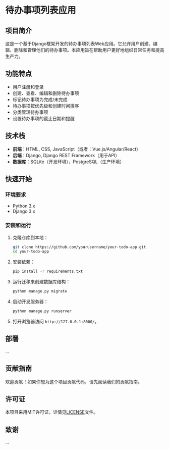 # 待办事项列表应用

## 项目简介

这是一个基于Django框架开发的待办事项列表Web应用。它允许用户创建、编辑、删除和管理他们的待办事项。本应用旨在帮助用户更好地组织日常任务和提高生产力。

## 功能特点

- 用户注册和登录
- 创建、查看、编辑和删除待办事项
- 标记待办事项为完成/未完成
- 待办事项按优先级和创建时间排序
- 分类管理待办事项
- 设置待办事项的截止日期和提醒

## 技术栈

- **前端**：HTML, CSS, JavaScript（或者：Vue.js/Angular/React）
- **后端**：Django, Django REST Framework（用于API）
- **数据库**：SQLite（开发环境），PostgreSQL（生产环境）

## 快速开始

### 环境要求

- Python 3.x
- Django 3.x

### 安装和运行

1. 克隆仓库到本地：

   ```bash
   git clone https://github.com/yourusername/your-todo-app.git
   cd your-todo-app
   ```

2. 安装依赖：

   ```bash
   pip install -r requirements.txt
   ```

3. 运行迁移来创建数据库结构：

   ```bash
   python manage.py migrate
   ```

4. 启动开发服务器：

   ```bash
   python manage.py runserver
   ```

5. 打开浏览器访问 `http://127.0.0.1:8000/`。

## 部署

...

## 贡献指南

欢迎贡献！如果你想为这个项目贡献代码，请先阅读我们的贡献指南。

## 许可证

本项目采用MIT许可证。详情见[LICENSE](LICENSE)文件。

## 致谢

...

